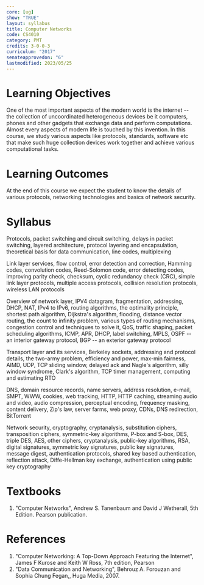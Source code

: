 ```yaml
---
core: [ug]
show: "TRUE"
layout: syllabus
title: Computer Networks
code: CS4010
category: PMT
credits: 3-0-0-3
curriculum: "2017"
senateapprovedon: "6"
lastmodified: 2023/05/25
---
```


# Learning Objectives
One of the most important aspects of the modern
world is the internet -- the collection of uncoordinated heterogeneous
devices be it computers, phones and other gadgets that exchange data and
perform computations. Almost every aspects of modern life is touched by
this invention. In this course, we study various aspects like protocols,
standards, software etc that make such huge collection devices work
together and achieve various computational tasks.

# Learning Outcomes
At the end of this course we expect the student to
know the details of various protocols, networking technologies and
basics of network security.

# Syllabus

Protocols, packet switching and circuit switching, delays in packet
switching, layered architecture, protocol layering and encapsulation,
theoretical basis for data communication, line codes, multiplexing

Link layer services, flow control, error detection and correction,
Hamming codes, convolution codes, Reed-Solomon code, error detecting
codes, improving parity check, checksum, cyclic redundancy check (CRC),
simple link layer protocols, multiple access protocols, collision
resolution protocols, wireless LAN protocols

Overview of network layer, IPV4 datagram, fragmentation, addressing,
DHCP, NAT, IPv4 to IPv6, routing algorithms, the optimality principle,
shortest path algorithm, Dijkstra's algorithm, flooding, distance vector
routing, the count to infinity problem, various types of routing
mechanisms, congestion control and techniques to solve it, QoS, traffic
shaping, packet scheduling algorithms, ICMP, APR, DHCP, label switching,
MPLS, OSPF -- an interior gateway protocol, BGP -- an exterior gateway
protocol

Transport layer and its services, Berkeley sockets, addressing and
protocol details, the two-army problem, efficiency and power, max-min
fairness, AIMD, UDP, TCP sliding window, delayed ack and Nagle's
algorithm, silly window syndrome, Clark's algorithm, TCP timer
management, computing and estimating RTO

DNS, domain resource records, name servers, address resolution, e-mail,
SMPT, WWW, cookies, web tracking, HTTP, HTTP caching, streaming audio
and video, audio compression, perceptual encoding, frequency masking,
content delivery, Zip's law, server farms, web proxy, CDNs, DNS
redirection, BitTorrent

Network security, cryptography, cryptanalysis, substitution ciphers,
transposition ciphers, symmetric-key algorithms, P-box and S-box, DES,
triple DES, AES, other ciphers, cryptanalysis, public-key algorithms,
RSA, digital signatures, symmetric key signatures, public key
signatures, message digest, authentication protocols, shared key based
authentication, reflection attack, Diffe-Hellman key exchange,
authentication using public key cryptography

# Textbooks

1.  "Computer Networks", Andrew S. Tanenbaum and David J Wetherall, 5th
    Edition. Pearson publication.

# References

1.  "Computer Networking: A Top-Down Approach Featuring the Internet",
    James F Kurose and Keith W Ross, 7th edition, Pearson
2.  "Data Communication and Networking", Behrouz A. Forouzan and Sophia
    Chung Fegan,, Huga Media, 2007.


